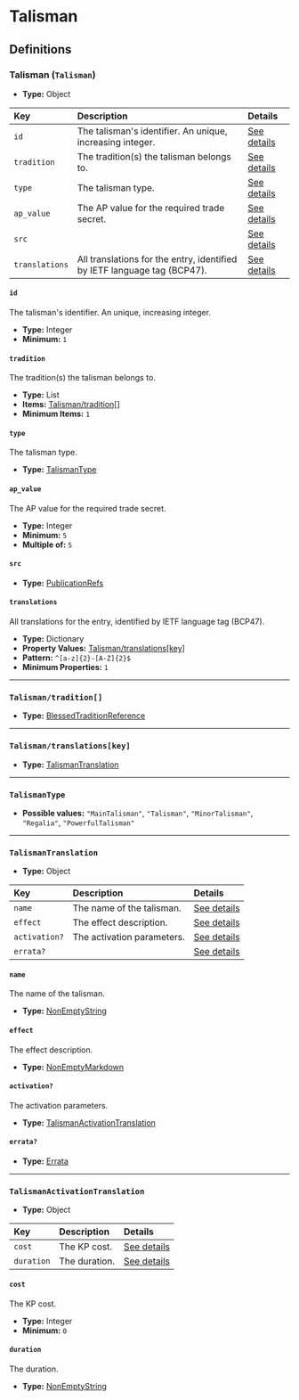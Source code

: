 # Talisman

## Definitions

### <a name="Talisman"></a> Talisman (`Talisman`)

- **Type:** Object

Key | Description | Details
:-- | :-- | :--
`id` | The talisman's identifier. An unique, increasing integer. | <a href="#Talisman/id">See details</a>
`tradition` | The tradition(s) the talisman belongs to. | <a href="#Talisman/tradition">See details</a>
`type` | The talisman type. | <a href="#Talisman/type">See details</a>
`ap_value` | The AP value for the required trade secret. | <a href="#Talisman/ap_value">See details</a>
`src` |  | <a href="#Talisman/src">See details</a>
`translations` | All translations for the entry, identified by IETF language tag (BCP47). | <a href="#Talisman/translations">See details</a>

#### <a name="Talisman/id"></a> `id`

The talisman's identifier. An unique, increasing integer.

- **Type:** Integer
- **Minimum:** `1`

#### <a name="Talisman/tradition"></a> `tradition`

The tradition(s) the talisman belongs to.

- **Type:** List
- **Items:** <a href="#Talisman/tradition[]">Talisman/tradition[]</a>
- **Minimum Items:** `1`

#### <a name="Talisman/type"></a> `type`

The talisman type.

- **Type:** <a href="#TalismanType">TalismanType</a>

#### <a name="Talisman/ap_value"></a> `ap_value`

The AP value for the required trade secret.

- **Type:** Integer
- **Minimum:** `5`
- **Multiple of:** `5`

#### <a name="Talisman/src"></a> `src`

- **Type:** <a href="./source/_PublicationRef.md#PublicationRefs">PublicationRefs</a>

#### <a name="Talisman/translations"></a> `translations`

All translations for the entry, identified by IETF language tag (BCP47).

- **Type:** Dictionary
- **Property Values:** <a href="#Talisman/translations[key]">Talisman/translations[key]</a>
- **Pattern:** `^[a-z]{2}-[A-Z]{2}$`
- **Minimum Properties:** `1`

---

### <a name="Talisman/tradition[]"></a> `Talisman/tradition[]`

- **Type:** <a href="./_SimpleReferences.md#BlessedTraditionReference">BlessedTraditionReference</a>

---

### <a name="Talisman/translations[key]"></a> `Talisman/translations[key]`

- **Type:** <a href="#TalismanTranslation">TalismanTranslation</a>

---

### <a name="TalismanType"></a> `TalismanType`

- **Possible values:** `"MainTalisman"`, `"Talisman"`, `"MinorTalisman"`, `"Regalia"`, `"PowerfulTalisman"`

---

### <a name="TalismanTranslation"></a> `TalismanTranslation`

- **Type:** Object

Key | Description | Details
:-- | :-- | :--
`name` | The name of the talisman. | <a href="#TalismanTranslation/name">See details</a>
`effect` | The effect description. | <a href="#TalismanTranslation/effect">See details</a>
`activation?` | The activation parameters. | <a href="#TalismanTranslation/activation">See details</a>
`errata?` |  | <a href="#TalismanTranslation/errata">See details</a>

#### <a name="TalismanTranslation/name"></a> `name`

The name of the talisman.

- **Type:** <a href="./_NonEmptyString.md#NonEmptyString">NonEmptyString</a>

#### <a name="TalismanTranslation/effect"></a> `effect`

The effect description.

- **Type:** <a href="./_NonEmptyString.md#NonEmptyMarkdown">NonEmptyMarkdown</a>

#### <a name="TalismanTranslation/activation"></a> `activation?`

The activation parameters.

- **Type:** <a href="#TalismanActivationTranslation">TalismanActivationTranslation</a>

#### <a name="TalismanTranslation/errata"></a> `errata?`

- **Type:** <a href="./source/_Erratum.md#Errata">Errata</a>

---

### <a name="TalismanActivationTranslation"></a> `TalismanActivationTranslation`

- **Type:** Object

Key | Description | Details
:-- | :-- | :--
`cost` | The KP cost. | <a href="#TalismanActivationTranslation/cost">See details</a>
`duration` | The duration. | <a href="#TalismanActivationTranslation/duration">See details</a>

#### <a name="TalismanActivationTranslation/cost"></a> `cost`

The KP cost.

- **Type:** Integer
- **Minimum:** `0`

#### <a name="TalismanActivationTranslation/duration"></a> `duration`

The duration.

- **Type:** <a href="./_NonEmptyString.md#NonEmptyString">NonEmptyString</a>
